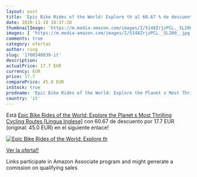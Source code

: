 ```yaml
---
layout: post
title: 'Epic Bike Rides of the World: Explore th al 60.67 % de descuento'
date: 2020-11-18 18:37:28
thumbnailImage: 'https://m.media-amazon.com/images/I/5148ZrjzPCL._SL200_.jpg'
images: [ 'https://m.media-amazon.com/images/I/5148ZrjzPCL._SL200_.jpg' ]
comments: true
category: ofertas
author: ring
slug: '1760340839-it'
description:
actualPrice: 17.7 EUR
currency: EUR
price: 17.7
comparePrice: 45.0 EUR
inStock: true
prodname: 'Epic Bike Rides of the World: Explore the Planet s Most Thrilling Cycling Routes [Lingua Inglese]'
country: 'it'
---
```


Está [Epic Bike Rides of the World: Explore the Planet s Most Thrilling Cycling Routes [Lingua Inglese]](https://www.amazon.it/dp/1760340839/?tag=tolees00-21) con 60.67 de descuento por 17.7 EUR (original: 45.0 EUR) en el siguiente enlace!

[![Epic Bike Rides of the World: Explore th](https://m.media-amazon.com/images/I/5148ZrjzPCL._SL200_.jpg)](https://www.amazon.it/dp/1760340839/?tag=tolees00-21)

[Ver la oferta!!](https://www.amazon.it/dp/1760340839/?tag=tolees00-21)

Links participate in Amazon Associate program and might generate a comission on qualifying sales



